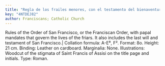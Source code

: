 ```yaml
---
title: "Regla de los frailes menores, con el testamento del bienaventurado padre San Francisco"
key: "4NTDEJ82"
author: Franciscans; Catholic Church
---
```

<div data-schema-version="8"><p>Rules of the Order of San Francisco, or the Franciscan Order, with papal mandates that govern the lives of the friars. It also includes the last will and testament of San Francisco.| Collation formula: A-E⁸, F². Format: 8o. Height: 21 cm. Binding: Leather on cardboard. Marginalia: None. Illustrations: Woodcut of the stigmata of Saint Francis of Assisi on the title page and initials. Type: Roman.</p> </div>